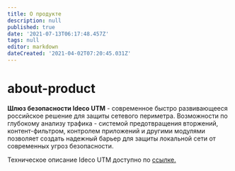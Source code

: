 ```yaml
---
title: О продукте
description: null
published: true
date: '2021-07-13T06:17:48.457Z'
tags: null
editor: markdown
dateCreated: '2021-04-02T07:20:45.031Z'
---
```


# about-product

**Шлюз безопасности Ideco UTM** - современное быстро развивающееся российское решение для защиты сетевого периметра. Возможности по глубокому анализу трафика - системой предотвращения вторжений, контент-фильтром, контролем приложений и другими модулями позволяет создать надежный барьер для защиты локальной сети от современных угроз безопасности.

Техническое описание Ideco UTM доступно по [ссылке.](https://ideco.ru/mezhsetevoj-ekran-ideco-utm)

